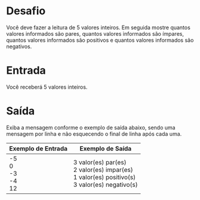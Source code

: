 # Desafio
Você deve fazer a leitura de 5 valores inteiros. Em seguida mostre quantos valores informados são pares, quantos valores informados são ímpares, quantos valores informados são positivos e quantos valores informados são negativos.

# Entrada
Você receberá 5 valores inteiros.

# Saída
Exiba a mensagem conforme o exemplo de saída abaixo, sendo uma mensagem por linha e não esquecendo o final de linha após cada uma.

| Exemplo de Entrada | Exemplo de Saída|
| ---|--- |
|-5<br />0<br />-3<br />-4<br />12|3 valor(es) par(es)<br />2 valor(es) impar(es)<br />1 valor(es) positivo(s)<br />3 valor(es) negativo(s)|